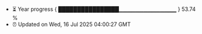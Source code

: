 - ⏳ Year progress { ████████████████▁▁▁▁▁▁▁▁▁▁▁▁▁▁ } 53.74 %
- ⏰ Updated on Wed, 16 Jul 2025 04:00:27 GMT

